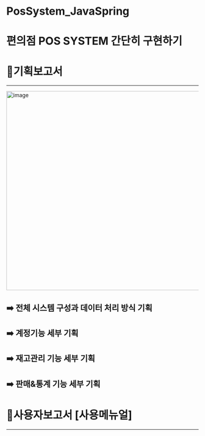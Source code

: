 # PosSystem_JavaSpring

# 편의점 POS SYSTEM 간단히 구현하기 

# 📍**기획보고서**
---
<img width="521" alt="image" src="https://user-images.githubusercontent.com/39732720/167100692-8f8b3a66-1db1-4dec-9d94-ffd74f154bd1.png">

## ➡️ **전체 시스템 구성과 데이터 처리 방식 기획**


## ➡️ **계정기능 세부 기획**


## ➡️ **재고관리 기능 세부 기획**


## ➡️ **판매&통계 기능 세부 기획**





# 📍**사용자보고서 [사용메뉴얼]**
---
